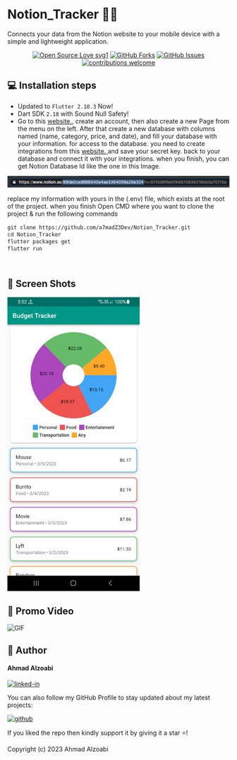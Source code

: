 # Notion_Tracker 📒📔 

Connects your data from the Notion website to your mobile device with a simple and lightweight application.

<div align="center">

[![Open Source Love svg1](https://badges.frapsoft.com/os/v1/open-source.svg?v=103)](#)
[![GitHub Forks](https://img.shields.io/github/forks/saadhaxxan/Car_Game_Python_Pygame.svg?style=social&label=Fork&maxAge=2592000)](https://github.com/a7madZ3Dev/Notion_Tracker/fork)
[![GitHub Issues](https://img.shields.io/github/issues/saadhaxxan/Car_Game_Python_Pygame.svg?style=flat&label=Issues&maxAge=2592000)](https://github.com/a7madZ3Dev/Notion_Tracker/issues)
[![contributions welcome](https://img.shields.io/badge/contributions-welcome-brightgreen.svg?style=flat&label=Contributions&colorA=red&colorB=black	)](#)

</div>

## 💻 Installation steps

- Updated to `Flutter 2.10.3` Now!
- Dart SDK `2.18` with Sound Null Safety!
- Go to this <a href="https://www.notion.so/">website.</a>, create an account,
 then also create a new Page from the menu on the left. After that create a new database
 with columns named (name, category, price, and date), and fill your database with your information.
 for access to the database. you need to create integrations from this <a href= "https://developers.notion.com/">website. </a> and save your secret key. back to your database and connect it with your integrations.
 when you finish, you can get Notion Database Id like the one in this Image.

 <img alt="jpg" src="preview/view_2.jpg" />

 replace my information with yours in the (.env) file, which exists at the root of the project.
 when you finish Open CMD where you want to clone the project & run the following commands

```
git clone https://github.com/a7madZ3Dev/Notion_Tracker.git
cd Notion_Tracker
flutter packages get
flutter run
```
<br>

## 📱 Screen Shots 

<img alt="jpg" src="preview/view_1.jpg" width= "300" /> 

## 🎥 Promo Video

<img alt="GIF" src="preview/demo_1.gif" width= "300" /> 
<br>

## 🧑 Author

#### Ahmad Alzoabi
[![linked-in](https://img.shields.io/badge/Linked_In-0077B5?style=for-the-badge&logo=LinkedIn&logoColor=white)](https://www.linkedin.com/in/ahmad-alzoabi-0623a8233/)

You can also follow my GitHub Profile to stay updated about my latest projects:

[![github](https://img.shields.io/badge/GitHub-000000?style=for-the-badge&logo=GitHub&logoColor=white)](https://github.com/a7madZ3Dev)

If you liked the repo then kindly support it by giving it a star ⭐!

Copyright (c) 2023 Ahmad Alzoabi

